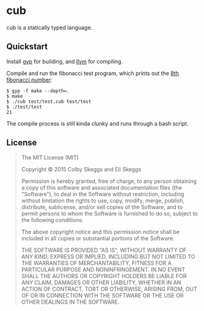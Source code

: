 cub
===

cub is a statically typed language.

Quickstart
----------

Install [gyp](https://code.google.com/p/gyp/) for building, and [llvm](http://llvm.org/) for compiling.

Compile and run the fibonacci test program, which prints out the [8th fibonacci number](http://wolfr.am/63QUgOux):

```
$ gyp -f make --depth=.
$ make
$ ./cub test/test.cub test/test
$ ./test/test
21
```

The compile process is still kinda clunky and runs through a bash script.

License
-------

> The MIT License (MIT)
>
> Copyright &copy; 2015 Colby Skeggs and Eli Skeggs
>
> Permission is hereby granted, free of charge, to any person obtaining a copy of this software and associated documentation files (the "Software"), to deal in the Software without restriction, including without limitation the rights to use, copy, modify, merge, publish, distribute, sublicense, and/or sell copies of the Software, and to permit persons to whom the Software is furnished to do so, subject to the following conditions:
>
> The above copyright notice and this permission notice shall be included in all copies or substantial portions of the Software.
>
> THE SOFTWARE IS PROVIDED "AS IS", WITHOUT WARRANTY OF ANY KIND, EXPRESS OR IMPLIED, INCLUDING BUT NOT LIMITED TO THE WARRANTIES OF MERCHANTABILITY, FITNESS FOR A PARTICULAR PURPOSE AND NONINFRINGEMENT. IN NO EVENT SHALL THE AUTHORS OR COPYRIGHT HOLDERS BE LIABLE FOR ANY CLAIM, DAMAGES OR OTHER LIABILITY, WHETHER IN AN ACTION OF CONTRACT, TORT OR OTHERWISE, ARISING FROM, OUT OF OR IN CONNECTION WITH THE SOFTWARE OR THE USE OR OTHER DEALINGS IN THE SOFTWARE.
